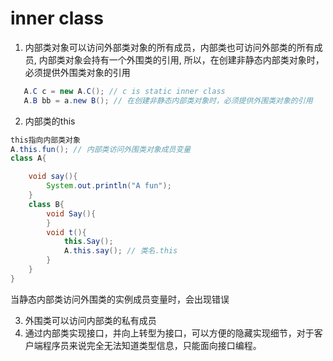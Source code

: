# inner class
1. 内部类对象可以访问外部类对象的所有成员，内部类也可访问外部类的所有成员, 内部类对象会持有一个外围类的引用,
所以，在创建非静态内部类对象时，必须提供外围类对象的引用 
```java
   A.C c = new A.C(); // c is static inner class
   A.B bb = a.new B(); // 在创建非静态内部类对象时，必须提供外围类对象的引用 
```
2. 内部类的this
```java
this指向内部类对象
A.this.fun(); // 内部类访问外围类对象成员变量
class A{

    void say(){
        System.out.println("A fun");
    }
    class B{
        void Say(){
        }
        void t(){
            this.Say();
            A.this.say(); // 类名.this
        }
    }
}
```
当静态内部类访问外围类的实例成员变量时，会出现错误

3. 外围类可以访问内部类的私有成员
4. 通过内部类实现接口，并向上转型为接口，可以方便的隐藏实现细节，对于客户端程序员来说完全无法知道类型信息，只能面向接口编程。